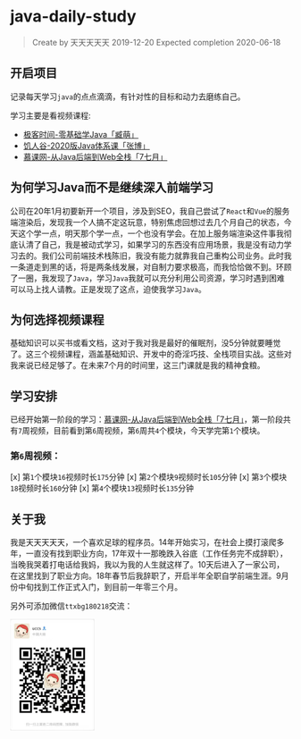 # java-daily-study

> Create by 天天天天天 2019-12-20
> Expected completion 2020-06-18

## 开启项目

记录每天学习`java`的点点滴滴，有针对性的目标和动力去磨练自己。

学习主要是看视频课程:
* [极客时间-零基础学Java「臧萌」](https://time.geekbang.org/course/intro/181)
* [饥人谷-2020版Java体系课「张博」](https://xiedaimala.com/user_groups/8f1a7d7b-33fe-4558-91be-e26231556096)
* [慕课网-从Java后端到Web全栈「7七月」](http://class.imooc.com/sale/javafullstack)

## 为何学习Java而不是继续深入前端学习

公司在20年1月初要新开一个项目，涉及到SEO，我自己尝试了`React`和`Vue`的服务端渲染后，发现我一个人搞不定这玩意，特别焦虑回想过去几个月自己的状态，今天这个学一点，明天那个学一点，一个也没有学会。在加上服务端渲染这件事我彻底认清了自己，我是被动式学习，如果学习的东西没有应用场景，我是没有动力学习去的。我们公司前端技术栈陈旧，我没有能力就靠我自己重构公司业务。此时我一条道走到黑的话，将是两条线发展，对自制力要求极高，而我恰恰做不到。环顾了一圈，我发现了`Java`，学习`Java`我就可以充分利用公司资源，学习时遇到困难可以马上找人请教。正是发现了这点，迫使我学习`Java`。

## 为何选择视频课程

基础知识可以买书或看文档，这对于我对我是最好的催眠剂，没5分钟就要睡觉了。这三个视频课程，涵盖基础知识、开发中的奇淫巧技、全栈项目实战。这些对我来说已经足够了。在未来7个月的时间里，这三门课就是我的精神食粮。

## 学习安排

已经开始第一阶段的学习：[慕课网-从Java后端到Web全栈「7七月」](http://class.imooc.com/sale/javafullstack)，第一阶段共有`7`周视频，目前看到第`6`周视频，第`6`周共`4`个模块，今天学完第`1`个模块。

### 第`6`周视频：
[x] 第`1`个模块`16`视频时长`175`分钟
[x] 第`2`个模块`9`视频时长`105`分钟
[x] 第`3`个模块`18`视频时长`160`分钟
[x] 第`4`个模块`13`视频时长`135`分钟


## 关于我

我是天天天天天，一个喜欢足球的程序员。14年开始实习，在社会上摸打滚爬多年，一直没有找到职业方向，17年双十一那晚跌入谷底（工作任务完不成辞职），当晚我哭着打电话给我妈，我以为我的人生就这样了。10天后进入了一家公司，在这里找到了职业方向。18年春节后我辞职了，开启半年全职自学前端生涯。9月份中旬找到工作正式入门，到目前一年零三个月。

另外可添加微信`ttxbg180218`交流：

<img src="./wx-ttxbg180218.jpeg" height="200" alt="ttxbg180218" align="center" />
